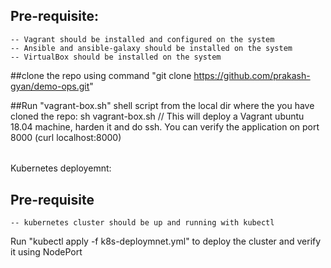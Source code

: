 #####
## Pre-requisite:
	-- Vagrant should be installed and configured on the system
	-- Ansible and ansible-galaxy should be installed on the system
	-- VirtualBox should be installed on the system

##clone the repo using command "git clone https://github.com/prakash-gyan/demo-ops.git"

##Run "vagrant-box.sh" shell script from the local dir where the you have cloned the repo:
  sh vagrant-box.sh  // This will deploy a Vagrant ubuntu 18.04 machine, harden it and do ssh. You can verify the application on 			port 8000 (curl localhost:8000)

######
Kubernetes deployemnt:
## Pre-requisite
	-- kubernetes cluster should be up and running with kubectl
   Run "kubectl apply -f k8s-deploymnet.yml" to deploy the cluster and verify it using NodePort
